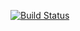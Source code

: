 [![Build Status](https://travis-ci.com/stefan-kiss/getbin.svg?branch=master)](https://travis-ci.com/stefan-kiss/getbin)
